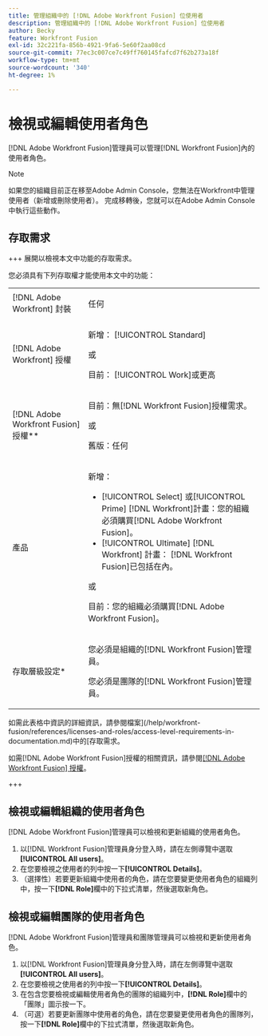 ```yaml
---
title: 管理組織中的 [!DNL Adobe Workfront Fusion] 位使用者
description: 管理組織中的 [!DNL Adobe Workfront Fusion] 位使用者
author: Becky
feature: Workfront Fusion
exl-id: 32c221fa-856b-4921-9fa6-5e60f2aa08cd
source-git-commit: 77ec3c007ce7c49ff760145fafcd7f62b273a18f
workflow-type: tm+mt
source-wordcount: '340'
ht-degree: 1%

---
```


# 檢視或編輯使用者角色

[!DNL Adobe Workfront Fusion]管理員可以管理[!DNL Workfront Fusion]內的使用者角色。


>[!NOTE]
>
>如果您的組織目前正在移至Adobe Admin Console，您無法在Workfront中管理使用者（新增或刪除使用者）。 完成移轉後，您就可以在Adobe Admin Console中執行這些動作。

## 存取需求

+++ 展開以檢視本文中功能的存取需求。

您必須具有下列存取權才能使用本文中的功能：

<table style="table-layout:auto">
 <col> 
 <col> 
 <tbody> 
  <tr> 
   <td role="rowheader">[!DNL Adobe Workfront] 封裝</td> 
   <td> <p>任何</p> </td> 
  </tr> 
  <tr data-mc-conditions=""> 
   <td role="rowheader">[!DNL Adobe Workfront] 授權</td> 
   <td> <p>新增： [!UICONTROL Standard]</p><p>或</p><p>目前： [!UICONTROL Work]或更高</p> </td> 
  </tr> 
  <tr> 
   <td role="rowheader">[!DNL Adobe Workfront Fusion] 授權**</td> 
   <td>
   <p>目前：無[!DNL Workfront Fusion]授權需求。</p>
   <p>或</p>
   <p>舊版：任何 </p>
   </td> 
  </tr> 
  <tr> 
   <td role="rowheader">產品</td> 
   <td>
   <p>新增：</p> <ul><li>[!UICONTROL Select] 或[!UICONTROL Prime] [!DNL Workfront]計畫：您的組織必須購買[!DNL Adobe Workfront Fusion]。</li><li>[!UICONTROL Ultimate] [!DNL Workfront] 計畫： [!DNL Workfront Fusion]已包括在內。</li></ul>
   <p>或</p>
   <p>目前：您的組織必須購買[!DNL Adobe Workfront Fusion]。</p>
   </td> 
  </tr>
  <tr data-mc-conditions=""> 
   <td role="rowheader">存取層級設定*</td>

<td> 
     <p>您必須是組織的[!DNL Workfront Fusion]管理員。</p>
     <p>您必須是團隊的[!DNL Workfront Fusion]管理員。</p>
   </td> 
  </tr> 
   </td> 
  </tr> 
 </tbody> 
</table>

如需此表格中資訊的詳細資訊，請參閱檔案](/help/workfront-fusion/references/licenses-and-roles/access-level-requirements-in-documentation.md)中的[存取需求。

如需[!DNL Adobe Workfront Fusion]授權的相關資訊，請參閱[[!DNL Adobe Workfront Fusion] 授權](/help/workfront-fusion/set-up-and-manage-workfront-fusion/licensing-operations-overview/license-automation-vs-integration.md)。

+++

## 檢視或編輯組織的使用者角色

[!DNL Adobe Workfront Fusion]管理員可以檢視和更新組織的使用者角色。

1. 以[!DNL Workfront Fusion]管理員身分登入時，請在左側導覽中選取&#x200B;**[!UICONTROL All users]**。
1. 在您要檢視之使用者的列中按一下&#x200B;**[!UICONTROL Details]**。
1. （選擇性）若要更新組織中使用者的角色，請在您要變更使用者角色的組織列中，按一下&#x200B;**[!DNL Role]**&#x200B;欄中的下拉式清單，然後選取新角色。

## 檢視或編輯團隊的使用者角色

[!DNL Adobe Workfront Fusion]管理員和團隊管理員可以檢視和更新使用者角色。

1. 以[!DNL Workfront Fusion]管理員身分登入時，請在左側導覽中選取&#x200B;**[!UICONTROL All users]**。
1. 在您要檢視之使用者的列中按一下&#x200B;**[!UICONTROL Details]**。
1. 在包含您要檢視或編輯使用者角色的團隊的組織列中，**[!DNL Role]**&#x200B;欄中的「團隊」圖示按一下。
1. （可選）若要更新團隊中使用者的角色，請在您要變更使用者角色的團隊列，按一下&#x200B;**[!DNL Role]**&#x200B;欄中的下拉式清單，然後選取新角色。
